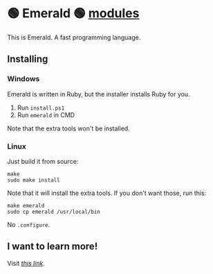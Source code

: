 # 🟢 Emerald 🟢 [modules](https://codeberg.org/brahma/emerald-libs-exts)

This is Emerald. A fast programming language.

## Installing

### Windows

Emerald is written in Ruby, but the installer installs Ruby for you.

1. Run `install.ps1`
2. Run `emerald` in CMD

Note that the extra tools won't be installed.

### Linux

Just build it from source:

    make
    sudo make install

Note that it will install the extra tools. If you don't want those, run
this:

    make emerald
    sudo cp emerald /usr/local/bin

No `.configure`.

## I want to learn more!

Visit <a href="https://allcode.brahmasharma.repl.co/root/emerald/blob/master/Docs.md">_this link_</a>.
